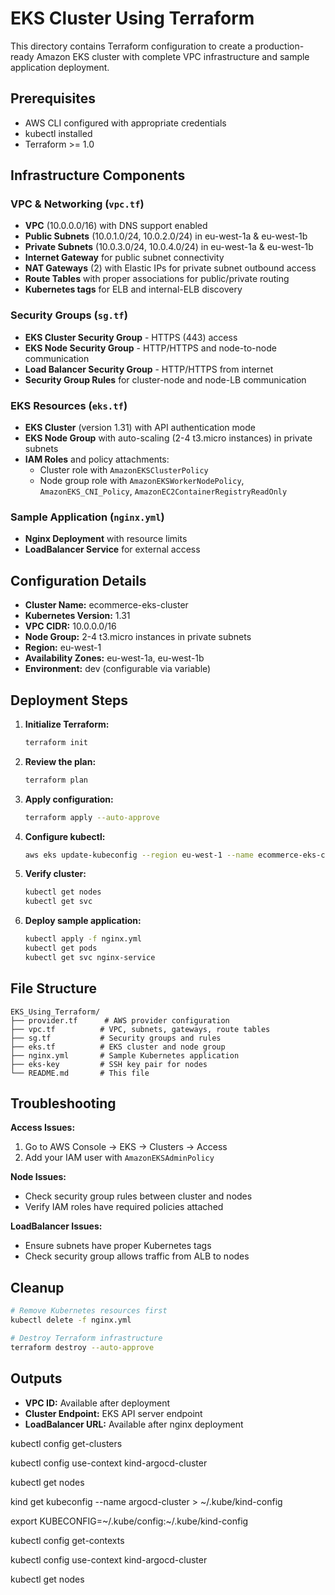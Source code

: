# EKS Cluster Using Terraform

This directory contains Terraform configuration to create a production-ready Amazon EKS cluster with complete VPC infrastructure and sample application deployment.

## Prerequisites

- AWS CLI configured with appropriate credentials
- kubectl installed
- Terraform >= 1.0

## Infrastructure Components

### VPC & Networking (`vpc.tf`)
- **VPC** (10.0.0.0/16) with DNS support enabled
- **Public Subnets** (10.0.1.0/24, 10.0.2.0/24) in eu-west-1a & eu-west-1b
- **Private Subnets** (10.0.3.0/24, 10.0.4.0/24) in eu-west-1a & eu-west-1b
- **Internet Gateway** for public subnet connectivity
- **NAT Gateways** (2) with Elastic IPs for private subnet outbound access
- **Route Tables** with proper associations for public/private routing
- **Kubernetes tags** for ELB and internal-ELB discovery

### Security Groups (`sg.tf`)
- **EKS Cluster Security Group** - HTTPS (443) access
- **EKS Node Security Group** - HTTP/HTTPS and node-to-node communication
- **Load Balancer Security Group** - HTTP/HTTPS from internet
- **Security Group Rules** for cluster-node and node-LB communication

### EKS Resources (`eks.tf`)
- **EKS Cluster** (version 1.31) with API authentication mode
- **EKS Node Group** with auto-scaling (2-4 t3.micro instances) in private subnets
- **IAM Roles** and policy attachments:
  - Cluster role with `AmazonEKSClusterPolicy`
  - Node group role with `AmazonEKSWorkerNodePolicy`, `AmazonEKS_CNI_Policy`, `AmazonEC2ContainerRegistryReadOnly`

### Sample Application (`nginx.yml`)
- **Nginx Deployment** with resource limits
- **LoadBalancer Service** for external access

## Configuration Details

- **Cluster Name:** ecommerce-eks-cluster
- **Kubernetes Version:** 1.31
- **VPC CIDR:** 10.0.0.0/16
- **Node Group:** 2-4 t3.micro instances in private subnets
- **Region:** eu-west-1
- **Availability Zones:** eu-west-1a, eu-west-1b
- **Environment:** dev (configurable via variable)

## Deployment Steps

1. **Initialize Terraform:**
   ```bash
   terraform init
   ```

2. **Review the plan:**
   ```bash
   terraform plan
   ```

3. **Apply configuration:**
   ```bash
   terraform apply --auto-approve
   ```

4. **Configure kubectl:**
   ```bash
   aws eks update-kubeconfig --region eu-west-1 --name ecommerce-eks-cluster
   ```

5. **Verify cluster:**
   ```bash
   kubectl get nodes
   kubectl get svc
   ```

6. **Deploy sample application:**
   ```bash
   kubectl apply -f nginx.yml
   kubectl get pods
   kubectl get svc nginx-service
   ```

## File Structure

```
EKS_Using_Terraform/
├── provider.tf      # AWS provider configuration
├── vpc.tf          # VPC, subnets, gateways, route tables
├── sg.tf           # Security groups and rules
├── eks.tf          # EKS cluster and node group
├── nginx.yml       # Sample Kubernetes application
├── eks-key         # SSH key pair for nodes
└── README.md       # This file
```

## Troubleshooting

**Access Issues:**
1. Go to AWS Console → EKS → Clusters → Access
2. Add your IAM user with `AmazonEKSAdminPolicy`

**Node Issues:**
- Check security group rules between cluster and nodes
- Verify IAM roles have required policies attached

**LoadBalancer Issues:**
- Ensure subnets have proper Kubernetes tags
- Check security group allows traffic from ALB to nodes

## Cleanup

```bash
# Remove Kubernetes resources first
kubectl delete -f nginx.yml

# Destroy Terraform infrastructure
terraform destroy --auto-approve
```

## Outputs

- **VPC ID:** Available after deployment
- **Cluster Endpoint:** EKS API server endpoint
- **LoadBalancer URL:** Available after nginx deployment



kubectl config get-clusters

kubectl config use-context kind-argocd-cluster

kubectl get nodes


kind get kubeconfig --name argocd-cluster > ~/.kube/kind-config

export KUBECONFIG=~/.kube/config:~/.kube/kind-config

kubectl config get-contexts

kubectl config use-context kind-argocd-cluster

kubectl get nodes